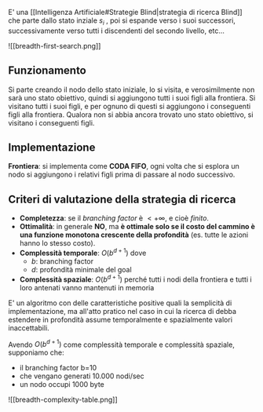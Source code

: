 E' una [[Intelligenza Artificiale#Strategie Blind|strategia di ricerca Blind]] che parte dallo stato inziale $s_i$ , poi si espande verso i suoi successori, successivamente verso tutti i discendenti del secondo livello, etc...

![[breadth-first-search.png]]
## Funzionamento
Si parte creando il nodo dello stato iniziale, lo si visita, e verosimilmente non sarà uno stato obiettivo, quindi si aggiungono tutti i suoi figli alla frontiera.
Si visitano tutti i suoi figli, e per ognuno di questi si aggiungono i conseguenti figli alla frontiera.
Qualora non si abbia ancora trovato uno stato obiettivo, si visitano i conseguenti figli.
## Implementazione
**Frontiera**: si implementa come **CODA FIFO**, ogni volta che si esplora un nodo si aggiungono i relativi figli prima di passare al nodo successivo.

## Criteri di valutazione della strategia di ricerca
- **Completezza**: se il *branching factor* è $<+\infty$, e cioè *finito*.
- **Ottimalità**: in generale **NO**, ma **è ottimale solo se il costo del cammino è una funzione monotona crescente della profondità** (es. tutte le azioni hanno lo stesso costo).
- **Complessità temporale**: $O(b^{d+1})$ dove
  - $b$: branching factor
  - $d$: profondità minimale del goal
- **Complessità spaziale**: $O(b^{d+1})$ perché tutti i nodi della frontiera e tutti i loro antenati vanno mantenuti in memoria

E' un algoritmo con delle caratteristiche positive quali la semplicità di implementazione, ma all'atto pratico nel caso in cui la ricerca di debba estendere in profondità assume temporalmente e spazialmente valori inaccettabili.

Avendo $O(b^{d+1})$ come complessità temporale e complessità spaziale,
supponiamo che:
- il branching factor b=10
- che vengano generati 10.000 nodi/sec
- un nodo occupi 1000 byte

![[breadth-complexity-table.png]]



